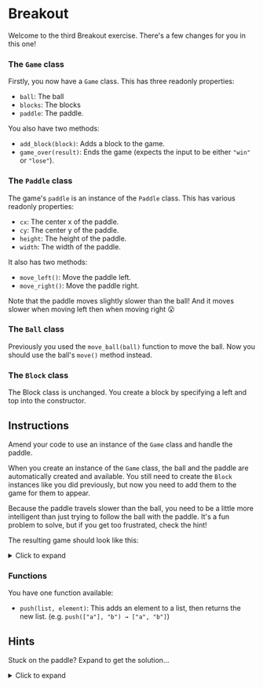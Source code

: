# Breakout

Welcome to the third Breakout exercise.
There's a few changes for you in this one!

### The `Game` class

Firstly, you now have a `Game` class.
This has three readonly properties:

- `ball`: The ball
- `blocks`: The blocks
- `paddle`: The paddle.

You also have two methods:

- `add_block(block)`: Adds a block to the game.
- `game_over(result)`: Ends the game (expects the input to be either `"win"` or `"lose"`).

### The `Paddle` class

The game's `paddle` is an instance of the `Paddle` class.
This has various readonly properties:

- `cx`: The center x of the paddle.
- `cy`: The center y of the paddle.
- `height`: The height of the paddle.
- `width`: The width of the paddle.

It also has two methods:

- `move_left()`: Move the paddle left.
- `move_right()`: Move the paddle right.

Note that the paddle moves slightly slower than the ball! And it moves slower when moving left then when moving right 😮

### The `Ball` class

Previously you used the `move_ball(ball)` function to move the ball. Now you should use the ball's `move()` method instead.

### The `Block` class

The Block class is unchanged. You create a block by specifying a left and top into the constructor.

## Instructions

Amend your code to use an instance of the `Game` class and handle the paddle.

When you create an instance of the `Game` class, the ball and the paddle are automatically created and available. You still need to create the `Block` instances like you did previously, but now you need to add them to the game for them to appear.

Because the paddle travels slower than the ball, you need to be a little more intelligent than just trying to follow the ball with the paddle. It's a fun problem to solve, but if you get too frustrated, check the hint!

The resulting game should look like this:

<details><summary>Click to expand</summary>

<img src="https://assets.exercism.org/bootcamp/graphics/breakout-paddle.gif" style="width: 100%; max-width:400px;margin-top:10px;margin-bottom:20px;border:1px solid #ddd;border-radius:5px"/>
</details>

### Functions

You have one function available:

- `push(list, element)`: This adds an element to a list, then returns the new list. (e.g. `push(["a"], "b") → ["a", "b"]`)

## Hints

Stuck on the paddle? Expand to get the solution...

<details><summary>Click to expand</summary>

The secret with the paddle is to move it back to the center when the ball is rising and then follow the ball once it's on its way back down.

</details>
